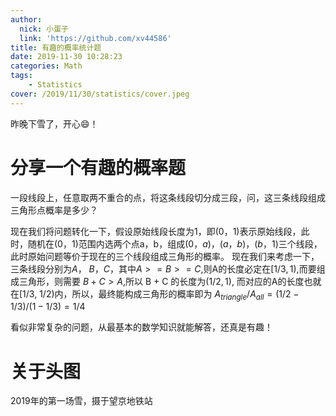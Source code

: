 ```yaml
---
author:
  nick: 小蛋子
  link: 'https://github.com/xv44586'
title: 有趣的概率统计题
date: 2019-11-30 10:28:23
categories: Math
tags:
    - Statistics
cover: /2019/11/30/statistics/cover.jpeg
---
```

<!-- toc -->


昨晚下雪了，开心😄！

# 分享一个有趣的概率题

一段线段上，任意取两不重合的点，将这条线段切分成三段，问，这三条线段组成三角形点概率是多少？

现在我们将问题转化一下，假设原始线段长度为1，即$(0，1)$表示原始线段，此时，随机在$(0，1)$范围内选两个点a，b，组成$(0，a)$，$(a，b)$，$(b，1)$三个线段，
此时原始问题等价于现在的三个线段组成三角形的概率。
现在我们来考虑一下，三条线段分别为$A$， $B$，$C$，其中$A >= B >= C$,则A的长度必定在$[1/3, 1)$,而要组成三角形，则需要 $B + C > A$,所以 B + C 的长度为$(1/2, 1)$,
而对应的A的长度也就在[1/3, 1/2)内，所以，最终能构成三角形的概率即为 $A_{triangle} / A_{all} = (1/2 - 1/3) / (1 - 1/3) = 1/4$

看似非常复杂的问题，从最基本的数学知识就能解答，还真是有趣！ 

# 关于头图
2019年的第一场雪，摄于望京地铁站